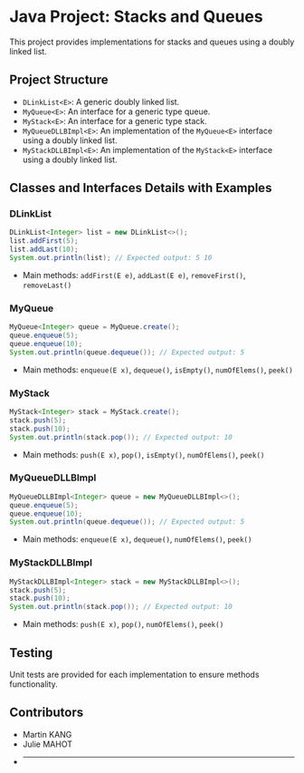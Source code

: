 
# Java Project: Stacks and Queues

This project provides implementations for stacks and queues using a doubly linked list.

## Project Structure

- `DLinkList<E>`: A generic doubly linked list.
- `MyQueue<E>`: An interface for a generic type queue.
- `MyStack<E>`: An interface for a generic type stack.
- `MyQueueDLLBImpl<E>`: An implementation of the `MyQueue<E>` interface using a doubly linked list.
- `MyStackDLLBImpl<E>`: An implementation of the `MyStack<E>` interface using a doubly linked list.

## Classes and Interfaces Details with Examples

### DLinkList<E>
```java
DLinkList<Integer> list = new DLinkList<>();
list.addFirst(5);
list.addLast(10);
System.out.println(list); // Expected output: 5 10
```
- Main methods: `addFirst(E e)`, `addLast(E e)`, `removeFirst()`, `removeLast()`

### MyQueue<E>
```java
MyQueue<Integer> queue = MyQueue.create();
queue.enqueue(5);
queue.enqueue(10);
System.out.println(queue.dequeue()); // Expected output: 5
```
- Main methods: `enqueue(E x)`, `dequeue()`, `isEmpty()`, `numOfElems()`, `peek()`

### MyStack<E>
```java
MyStack<Integer> stack = MyStack.create();
stack.push(5);
stack.push(10);
System.out.println(stack.pop()); // Expected output: 10
```
- Main methods: `push(E x)`, `pop()`, `isEmpty()`, `numOfElems()`, `peek()`

### MyQueueDLLBImpl<E>
```java
MyQueueDLLBImpl<Integer> queue = new MyQueueDLLBImpl<>();
queue.enqueue(5);
queue.enqueue(10);
System.out.println(queue.dequeue()); // Expected output: 5
```
- Main methods: `enqueue(E x)`, `dequeue()`, `numOfElems()`, `peek()`

### MyStackDLLBImpl<E>
```java
MyStackDLLBImpl<Integer> stack = new MyStackDLLBImpl<>();
stack.push(5);
stack.push(10);
System.out.println(stack.pop()); // Expected output: 10
```
- Main methods: `push(E x)`, `pop()`, `numOfElems()`, `peek()`

## Testing

Unit tests are provided for each implementation to ensure methods functionality.

## Contributors
- Martin KANG
- Julie MAHOT
- ***

